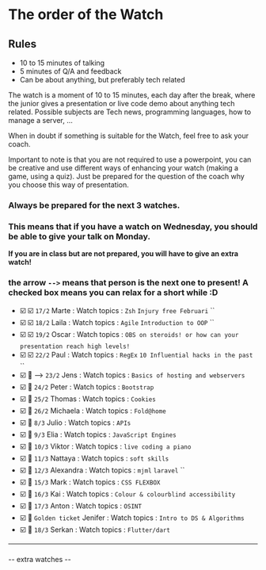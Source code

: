 # The order of the Watch
## Rules
* 10 to 15 minutes of talking
* 5 minutes of Q/A and feedback
* Can be about anything, but preferably tech related


The watch is a moment of 10 to 15 minutes, each day after the break, where the junior gives a presentation or live code demo about anything tech related.
Possible subjects are Tech news, programming languages, how to manage a server, ...

When in doubt if something is suitable for the Watch, feel free to ask your coach.

Important to note is that you are not required to use a powerpoint, you can be creative and use different ways of enhancing your watch (making a game, using a quiz). Just be prepared for the question of the coach why you choose this way of presentation.

### Always be prepared for the next 3 watches.
### This means that if you have a watch on Wednesday, you should be able to give your talk on Monday.
**If you are in class but are not prepared, you will have to give an extra watch!**

### the arrow `-->` means that person is the next one to present! A checked box means you can relax for a short while :D

- :ballot_box_with_check: :ballot_box_with_check: `17/2` Marte  : Watch topics : `Zsh` `Injury free Februari` `` 
- :ballot_box_with_check: :ballot_box_with_check: `18/2` Laila : Watch topics : `Agile` `Introduction to OOP` ``
- :ballot_box_with_check: :ballot_box_with_check: `19/2` Oscar : Watch topics : `OBS on steroids! or how can your presentation reach high levels!` `` ``
- :ballot_box_with_check: :ballot_box_with_check: `22/2` Paul : Watch topics : `RegEx` `10 Influential hacks in the past` ``
- :ballot_box_with_check: :black_square_button: --> `23/2` Jens : Watch topics : `Basics of hosting and webservers` `` ``
- :ballot_box_with_check: :black_square_button: `24/2` Peter : Watch topics : `Bootstrap` `` ``
- :ballot_box_with_check: :black_square_button: `25/2` Thomas : Watch topics : `Cookies` `` ``
- :ballot_box_with_check: :black_square_button: `26/2` Michaela : Watch topics : `Fold@home` `` ``
- :ballot_box_with_check: :black_square_button: `8/3` Julio : Watch topics : `APIs` `` ``
- :ballot_box_with_check: :black_square_button: `9/3` Elia : Watch topics : `JavaScript Engines` `` ``
- :ballot_box_with_check: :black_square_button: `10/3` Viktor : Watch topics : `live coding a piano` `` ``
- :ballot_box_with_check: :black_square_button: `11/3` Nattaya : Watch topics : `soft skills` `` ``
- :ballot_box_with_check: :black_square_button: `12/3` Alexandra : Watch topics : `mjml` `laravel` ``
- :ballot_box_with_check: :black_square_button: `15/3` Mark : Watch topics : `CSS FLEXBOX` `` ``
- :ballot_box_with_check: :black_square_button: `16/3` Kai : Watch topics : `Colour & colourblind accessibility` `` ``
- :ballot_box_with_check: :black_square_button: `17/3` Anton : Watch topics : `OSINT` `` ``
- :ballot_box_with_check: :black_square_button: `Golden ticket` Jenifer : Watch topics : `Intro to DS & Algorithms` `` ``
- :ballot_box_with_check: :black_square_button: `18/3` Serkan : Watch topics : `Flutter/dart` `` ``
 ---
###

-- extra watches --

